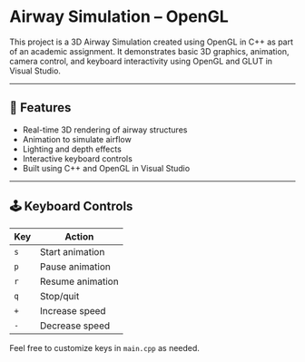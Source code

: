 # Airway Simulation – OpenGL

This project is a 3D Airway Simulation created using OpenGL in C++ as part of an academic assignment. It demonstrates basic 3D graphics, animation, camera control, and keyboard interactivity using OpenGL and GLUT in Visual Studio.

---

## 🌟 Features

- Real-time 3D rendering of airway structures
- Animation to simulate airflow
- Lighting and depth effects
- Interactive keyboard controls
- Built using C++ and OpenGL in Visual Studio

---

## 🕹️ Keyboard Controls

| Key | Action            |
|-----|-------------------|
| `s` | Start animation   |
| `p` | Pause animation   |
| `r` | Resume animation  |
| `q` | Stop/quit         |
| `+` | Increase speed    |
| `-` | Decrease speed    |

Feel free to customize keys in `main.cpp` as needed.



